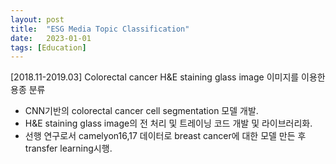 ```yaml
---
layout: post
title:  "ESG Media Topic Classification"
date:   2023-01-01
tags: [Education]
---
```


[2018.11-2019.03] Colorectal cancer H&E staining glass image 이미지를 이용한 용종 분류

- CNN기반의 colorectal cancer cell segmentation 모델 개발.
- H&E staining glass image의 전 처리 및 트레이닝 코드 개발 및 라이브러리화.
- 선행 연구로서 camelyon16,17 데이터로 breast cancer에 대한 모델 만든 후 transfer learning시행.




